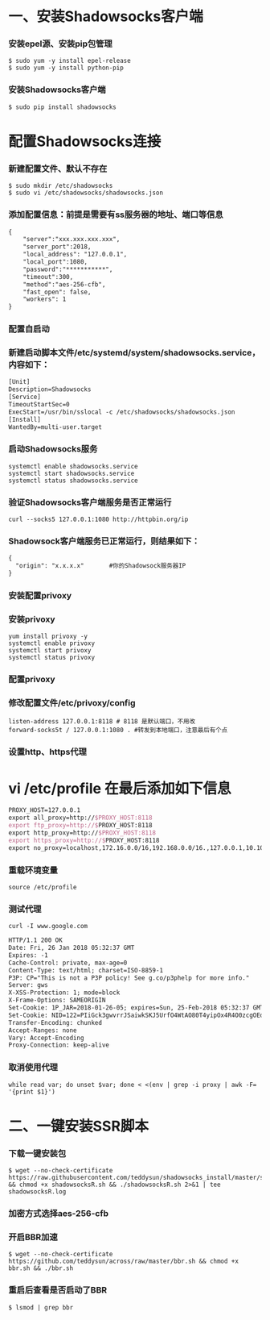 # 一、安装Shadowsocks客户端

### 安装epel源、安装pip包管理
```shell
$ sudo yum -y install epel-release
$ sudo yum -y install python-pip
``````

### 安装Shadowsocks客户端
```shell
$ sudo pip install shadowsocks
``````

# 配置Shadowsocks连接
### 新建配置文件、默认不存在
```shell
$ sudo mkdir /etc/shadowsocks
$ sudo vi /etc/shadowsocks/shadowsocks.json
```

### 添加配置信息：前提是需要有ss服务器的地址、端口等信息
```tex
{
    "server":"xxx.xxx.xxx.xxx",
    "server_port":2018,
    "local_address": "127.0.0.1",
    "local_port":1080,
    "password":"***********",
    "timeout":300,
    "method":"aes-256-cfb",
    "fast_open": false,
    "workers": 1
}
```

### 配置自启动 
### 新建启动脚本文件/etc/systemd/system/shadowsocks.service，内容如下：
```tex
[Unit]
Description=Shadowsocks
[Service]
TimeoutStartSec=0
ExecStart=/usr/bin/sslocal -c /etc/shadowsocks/shadowsocks.json
[Install]
WantedBy=multi-user.target
```

### 启动Shadowsocks服务
```
systemctl enable shadowsocks.service
systemctl start shadowsocks.service
systemctl status shadowsocks.service
```

### 验证Shadowsocks客户端服务是否正常运行
```shell
curl --socks5 127.0.0.1:1080 http://httpbin.org/ip
```

### Shadowsock客户端服务已正常运行，则结果如下：
```tex
{
  "origin": "x.x.x.x"       #你的Shadowsock服务器IP
}
```

### 安装配置privoxy
### 安装privoxy
```shell
yum install privoxy -y
systemctl enable privoxy
systemctl start privoxy
systemctl status privoxy
```

### 配置privoxy
### 修改配置文件/etc/privoxy/config
```text
listen-address 127.0.0.1:8118 # 8118 是默认端口，不用改
forward-socks5t / 127.0.0.1:1080 . #转发到本地端口，注意最后有个点
```

### 设置http、https代理
# vi /etc/profile 在最后添加如下信息
```tex
PROXY_HOST=127.0.0.1
export all_proxy=http://$PROXY_HOST:8118
export ftp_proxy=http://$PROXY_HOST:8118
export http_proxy=http://$PROXY_HOST:8118
export https_proxy=http://$PROXY_HOST:8118
export no_proxy=localhost,172.16.0.0/16,192.168.0.0/16.,127.0.0.1,10.10.0.0/16
```

### 重载环境变量
```shell
source /etc/profile
```

### 测试代理
```shell
curl -I www.google.com
```

```tex
HTTP/1.1 200 OK
Date: Fri, 26 Jan 2018 05:32:37 GMT
Expires: -1
Cache-Control: private, max-age=0
Content-Type: text/html; charset=ISO-8859-1
P3P: CP="This is not a P3P policy! See g.co/p3phelp for more info."
Server: gws
X-XSS-Protection: 1; mode=block
X-Frame-Options: SAMEORIGIN
Set-Cookie: 1P_JAR=2018-01-26-05; expires=Sun, 25-Feb-2018 05:32:37 GMT; path=/; domain=.google.com
Set-Cookie: NID=122=PIiGck3gwvrrJSaiwkSKJ5UrfO4WtAO80T4yipOx4R4O0zcgOEdvsKRePWN1DFM66g8PPF4aouhY4JIs7tENdRm7H9hkq5xm4y1yNJ-sZzwVJCLY_OK37sfI5LnSBtb7; expires=Sat, 28-Jul-2018 05:32:37 GMT; path=/; domain=.google.com; HttpOnly
Transfer-Encoding: chunked
Accept-Ranges: none
Vary: Accept-Encoding
Proxy-Connection: keep-alive
```

### 取消使用代理
```shell
while read var; do unset $var; done < <(env | grep -i proxy | awk -F= '{print $1}')
```


# 二、一键安装SSR脚本


### 下载一键安装包
```shell
$ wget --no-check-certificate https://raw.githubusercontent.com/teddysun/shadowsocks_install/master/shadowsocksR.sh && chmod +x shadowsocksR.sh && ./shadowsocksR.sh 2>&1 | tee shadowsocksR.log
```

### 加密方式选择aes-256-cfb


### 开启BBR加速

```shell
$ wget --no-check-certificate https://github.com/teddysun/across/raw/master/bbr.sh && chmod +x bbr.sh && ./bbr.sh
```

### 重启后查看是否启动了BBR
```shell
$ lsmod | grep bbr
```
